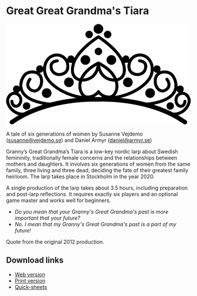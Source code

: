 # Great Great Grandma's Tiara
![Tiara](https://github.com/ArmyAntSEC/GGGT/blob/master/tiara.png)

A tale of six generations of women by Susanne Vejdemo (susanne@vejdemo.se) and Daniel Armyr (daniel@armyr.se)

Granny’s Great Grandma’s Tiara is a low-key nordic larp about Swedish femininity, traditionally female concerns and the relationships between mothers and daughters. It involves six generations of women from the same family, three living and three dead, deciding the fate of their greatest family heirloom. The larp takes place in Stockholm in the year 2020.

A single production of the larp takes about 3.5 hours, including preparation and post-larp reflections. It requires exactly six players and an optional game master and works well for beginners.

 - _Do you mean that your Granny's Great Grandma's past is more important that your future?_
 - _No. I mean that my Granny's Great Grandma's past is a part of my future!_

Quote from the original 2012 production.

## Download links
- [Web version](https://armyantsec.github.io/MMMT/GGGT.html)
- [Print version](https://armyantsec.github.io/MMMT/GGGT.pdf)
- [Quick-sheets](https://armyantsec.github.io/MMMT/quick_sheets.pdf)
